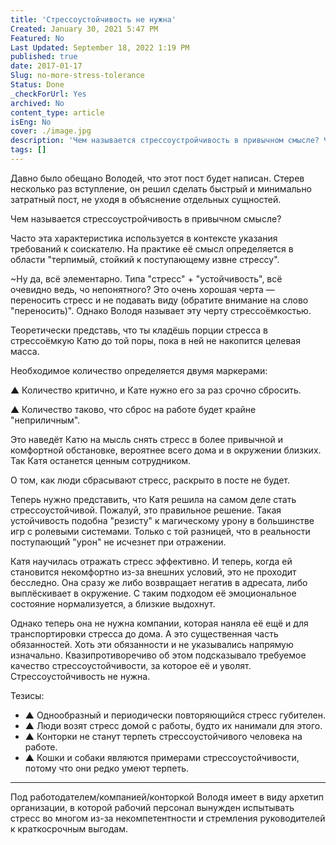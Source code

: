 ```yaml
---
title: 'Стрессоустойчивость не нужна'
Created: January 30, 2021 5:47 PM
Featured: No
Last Updated: September 18, 2022 1:19 PM
published: true
date: 2017-01-17
Slug: no-more-stress-tolerance
Status: Done
_checkForUrl: Yes
archived: No
content_type: article
isEng: No
cover: ./image.jpg
description: 'Чем называется стрессоустройчивость в привычном смысле? Часто эта характеристика используется в контексте указания требований к соискателю. На практике её смысл определяется в области "терпимый, стойкий к поступающему извне стрессу".'
tags: []
---
```



Давно было обещано Володей, что этот пост будет написан. Стерев несколько раз вступление, он решил сделать быстрый и минимально затратный пост, не уходя в объяснение отдельных сущностей.

Чем называется стрессоустройчивость в привычном смысле?

Часто эта характеристика используется в контексте указания требований к соискателю. На практике её смысл определяется в области "терпимый, стойкий к поступающему извне стрессу".

~Ну да, всё элементарно. Типа "стресс" + "устойчивость", всё очевидно ведь, чо непонятного? Это очень хорошая черта — переносить стресс и не подавать виду (обратите внимание на слово "переносить)". Однако Володя называет эту черту стрессоёмкостью.

Теоретически представь, что ты кладёшь порции стресса в стрессоёмкую Катю до той поры, пока в ней не накопится целевая масса.

Необходимое количество определяется двумя маркерами:

▲ Количество критично, и Кате нужно его за раз срочно сбросить.

▲ Количество таково, что сброс на работе будет крайне "неприличным".

Это наведёт Катю на мысль снять стресс в более привычной и комфортной обстановке, вероятнее всего дома и в окружении близких. Так Катя останется ценным сотрудником.

О том, как люди сбрасывают стресс, раскрыто в посте не будет.

Теперь нужно представить, что Катя решила на самом деле стать стрессоустойчивой. Пожалуй, это правильное решение. Такая устойчивость подобна "резисту" к магическому урону в большинстве игр с ролевыми системами. Только с той разницей, что в реальности поступающий "урон" не исчезнет при отражении.

Катя научилась отражать стресс эффективно. И теперь, когда ей становится некомфортно из-за внешних условий, это не проходит бесследно. Она сразу же либо возвращает негатив в адресата, либо выплёскивает в окружение. С таким подходом её эмоциональное состояние нормализуется, а близкие выдохнут.

Однако теперь она не нужна компании, которая наняла её ещё и для транспортировки стресса до дома. А это существенная часть обязанностей. Хоть эти обязанности и не указывались напрямую изначально. Квазипротиворечиво об этом подсказывало требуемое качество стрессоустойчивости, за которое её и уволят. Стрессоустойчивость не нужна.

Тезисы:

- ▲ Однообразный и периодически повторяющийся стресс губителен.
- ▲ Люди возят стресс домой с работы, будто их нанимали для этого.
- ▲ Конторки не станут терпеть стрессоустойчивого человека на работе.
- ▲ Кошки и собаки являются примерами стрессоустойчивости, потому что они редко умеют терпеть.
 
---

Под работодателем/компанией/конторкой Володя имеет в виду архетип организации, в которой рабочий персонал вынужден испытывать стресс во многом из-за некомпетентности и стремления руководителей к краткосрочным выгодам.